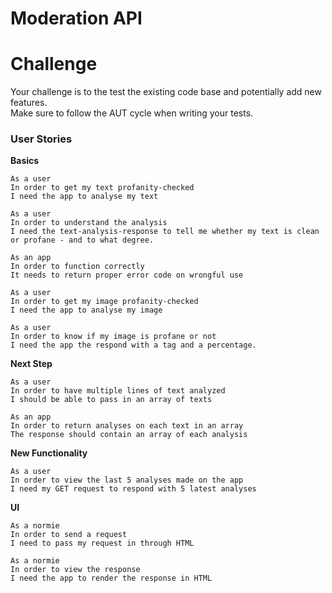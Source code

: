 # Moderation API 
# Challenge  
Your challenge is to the test the existing code base and potentially add new features.  
Make sure to follow the AUT cycle when writing your tests.    
### User Stories 
**Basics**
```
As a user  
In order to get my text profanity-checked  
I need the app to analyse my text   
```
```
As a user  
In order to understand the analysis  
I need the text-analysis-response to tell me whether my text is clean  or profane - and to what degree.  
```
```
As an app  
In order to function correctly  
It needs to return proper error code on wrongful use  
```
```
As a user  
In order to get my image profanity-checked  
I need the app to analyse my image   
```
```
As a user  
In order to know if my image is profane or not  
I need the app the respond with a tag and a percentage.  
```

**Next Step**
```
As a user  
In order to have multiple lines of text analyzed  
I should be able to pass in an array of texts   
```
```
As an app  
In order to return analyses on each text in an array  
The response should contain an array of each analysis  
```

**New Functionality**
```
As a user  
In order to view the last 5 analyses made on the app  
I need my GET request to respond with 5 latest analyses  
```
**UI**
```
As a normie
In order to send a request
I need to pass my request in through HTML
```
```
As a normie 
In order to view the response
I need the app to render the response in HTML
```